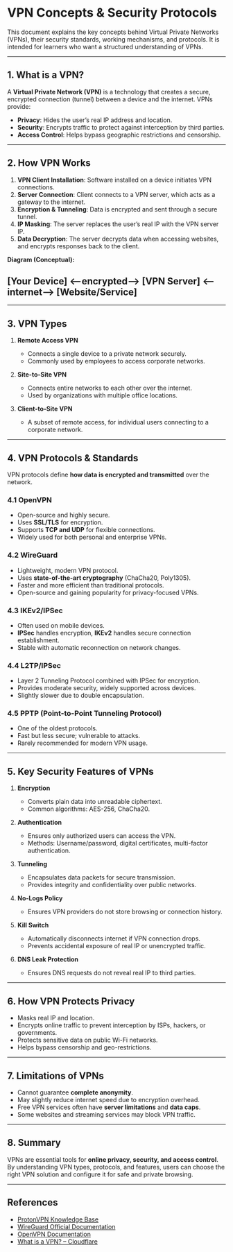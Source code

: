 # VPN Concepts & Security Protocols

This document explains the key concepts behind Virtual Private Networks (VPNs), their security standards, working mechanisms, and protocols. It is intended for learners who want a structured understanding of VPNs.

---

## 1. What is a VPN?

A **Virtual Private Network (VPN)** is a technology that creates a secure, encrypted connection (tunnel) between a device and the internet. VPNs provide:

- **Privacy**: Hides the user’s real IP address and location.  
- **Security**: Encrypts traffic to protect against interception by third parties.  
- **Access Control**: Helps bypass geographic restrictions and censorship.  

---

## 2. How VPN Works

1. **VPN Client Installation**: Software installed on a device initiates VPN connections.  
2. **Server Connection**: Client connects to a VPN server, which acts as a gateway to the internet.  
3. **Encryption & Tunneling**: Data is encrypted and sent through a secure tunnel.  
4. **IP Masking**: The server replaces the user’s real IP with the VPN server IP.  
5. **Data Decryption**: The server decrypts data when accessing websites, and encrypts responses back to the client.  

**Diagram (Conceptual):**  

## [Your Device] <--encrypted--> [VPN Server] <--internet--> [Website/Service]


---

## 3. VPN Types

1. **Remote Access VPN**  
   - Connects a single device to a private network securely.  
   - Commonly used by employees to access corporate networks.  

2. **Site-to-Site VPN**  
   - Connects entire networks to each other over the internet.  
   - Used by organizations with multiple office locations.  

3. **Client-to-Site VPN**  
   - A subset of remote access, for individual users connecting to a corporate network.  

---

## 4. VPN Protocols & Standards

VPN protocols define **how data is encrypted and transmitted** over the network.  

### 4.1 OpenVPN
- Open-source and highly secure.  
- Uses **SSL/TLS** for encryption.  
- Supports **TCP and UDP** for flexible connections.  
- Widely used for both personal and enterprise VPNs.  

### 4.2 WireGuard
- Lightweight, modern VPN protocol.  
- Uses **state-of-the-art cryptography** (ChaCha20, Poly1305).  
- Faster and more efficient than traditional protocols.  
- Open-source and gaining popularity for privacy-focused VPNs.  

### 4.3 IKEv2/IPSec
- Often used on mobile devices.  
- **IPSec** handles encryption, **IKEv2** handles secure connection establishment.  
- Stable with automatic reconnection on network changes.  

### 4.4 L2TP/IPSec
- Layer 2 Tunneling Protocol combined with IPSec for encryption.  
- Provides moderate security, widely supported across devices.  
- Slightly slower due to double encapsulation.  

### 4.5 PPTP (Point-to-Point Tunneling Protocol)
- One of the oldest protocols.  
- Fast but less secure; vulnerable to attacks.  
- Rarely recommended for modern VPN usage.  

---

## 5. Key Security Features of VPNs

1. **Encryption**  
   - Converts plain data into unreadable ciphertext.  
   - Common algorithms: AES-256, ChaCha20.  

2. **Authentication**  
   - Ensures only authorized users can access the VPN.  
   - Methods: Username/password, digital certificates, multi-factor authentication.  

3. **Tunneling**  
   - Encapsulates data packets for secure transmission.  
   - Provides integrity and confidentiality over public networks.  

4. **No-Logs Policy**  
   - Ensures VPN providers do not store browsing or connection history.  

5. **Kill Switch**  
   - Automatically disconnects internet if VPN connection drops.  
   - Prevents accidental exposure of real IP or unencrypted traffic.  

6. **DNS Leak Protection**  
   - Ensures DNS requests do not reveal real IP to third parties.  

---

## 6. How VPN Protects Privacy

- Masks real IP and location.  
- Encrypts online traffic to prevent interception by ISPs, hackers, or governments.  
- Protects sensitive data on public Wi-Fi networks.  
- Helps bypass censorship and geo-restrictions.  

---

## 7. Limitations of VPNs

- Cannot guarantee **complete anonymity**.  
- May slightly reduce internet speed due to encryption overhead.  
- Free VPN services often have **server limitations** and **data caps**.  
- Some websites and streaming services may block VPN traffic.  

---

## 8. Summary

VPNs are essential tools for **online privacy, security, and access control**.  
By understanding VPN types, protocols, and features, users can choose the right VPN solution and configure it for safe and private browsing.  

---

## References

- [ProtonVPN Knowledge Base](https://protonvpn.com/support/)  
- [WireGuard Official Documentation](https://www.wireguard.com/)  
- [OpenVPN Documentation](https://openvpn.net/)  
- [What is a VPN? – Cloudflare](https://www.cloudflare.com/learning/privacy/what-is-a-vpn/)  
